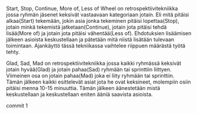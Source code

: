 Start, Stop, Continue, More of, Less of Wheel on retrospektiivitekniikka jossa ryhmän jäsenet keksivät vastaavaan kategoriaan jotain. Eli mitä pitäisi alkaa(Start) tekemään, jokin asia jonka tekeminen pitäisi lopettaa(Stop), jotain minkä tekemistä jatketaan(Continue), jotain jota pitäisi tehdä lisää(More of) ja jotain jota pitäisi vähentää(Less of). Ehdotuksien lisäämisen jälkeen asioista keskustellaan ja pätetään mitä niistä lisätään tulevaan toimintaan. Ajankäyttö tässä tekniikassa vaihtelee riippuen määrästä työtä tehty.

Glad, Sad, Mad on retrospektiivitekniikka jossa kaikki ryhmässä keksivät jotain hyvää(Glad) ja jotain pahaa(Sad) ryhmään tai sprinttiin liittyen. Viimeinen osa on jotain pahaa(Mad) joka ei liity ryhmään tai sprinttiin. Tämän jälkeen kaikki esittelevät asiat jota he ovat keksineet, molempiin osiin pitäisi menna 10-15 minuuttia. Tämän jälkeen äänestetään mistä keskustellaan ja keskustellaan eniten ääniä saavista asioista.

commit 1